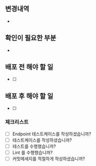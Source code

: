 ## 변경내역
- 

## 확인이 필요한 부분
- 

## 배포 전 해야 할 일
- [ ]

## 배포 후 해야 할 일
- [ ]

### 체크리스트
- [ ] Endpoint 테스트케이스를 작성하셨습니까?
- [ ] 테스트케이스를 작성하셨습니까?
- [ ] 테스트를 수행했습니까?
- [ ] Lint 를 수행했습니까?
- [ ] 커밋메세지를 적절하게 작성하셨습니까?
